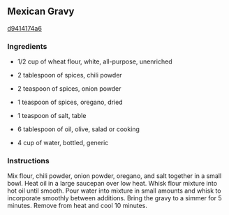 ## Mexican Gravy

[d9414174a6](http://allrecipes.com/recipe/mexican-gravy/)

### Ingredients

 - 1/2 cup of wheat flour, white, all-purpose, unenriched

 - 2 tablespoon of spices, chili powder

 - 2 teaspoon of spices, onion powder

 - 1 teaspoon of spices, oregano, dried

 - 1 teaspoon of salt, table

 - 6 tablespoon of oil, olive, salad or cooking

 - 4 cup of water, bottled, generic

### Instructions

Mix flour, chili powder, onion powder, oregano, and salt together in a small bowl. Heat oil in a large saucepan over low heat. Whisk flour mixture into hot oil until smooth. Pour water into mixture in small amounts and whisk to incorporate smoothly between additions. Bring the gravy to a simmer for 5 minutes. Remove from heat and cool 10 minutes.